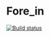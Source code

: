 # Fore_in

[![Build status](https://ci.appveyor.com/api/projects/status/3bxkc7dyrkro44yr?svg=true)](https://ci.appveyor.com/project/Nataless/fore-in)
